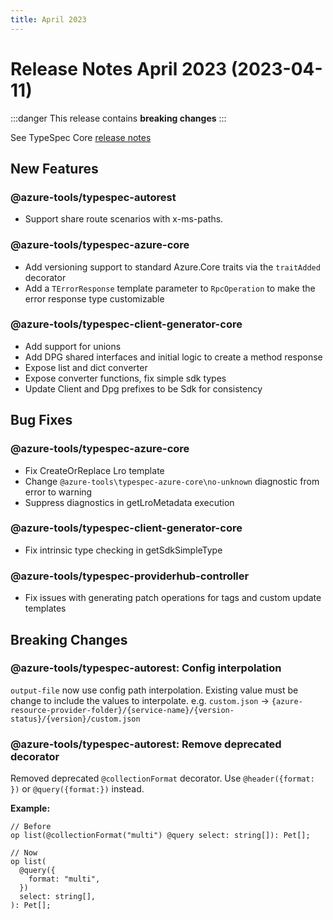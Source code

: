 ```yaml
---
title: April 2023
---
```


# Release Notes April 2023 (2023-04-11)

:::danger
This release contains **breaking changes**
:::

See TypeSpec Core [release notes](https://microsoft.github.io/typespec/release-notes/release-2023-04-11)

## New Features

### @azure-tools/typespec-autorest

- Support share route scenarios with x-ms-paths.

### @azure-tools/typespec-azure-core

- Add versioning support to standard Azure.Core traits via the `traitAdded` decorator
- Add a `TErrorResponse` template parameter to `RpcOperation` to make the error response type customizable

### @azure-tools/typespec-client-generator-core

- Add support for unions
- Add DPG shared interfaces and initial logic to create a method response
- Expose list and dict converter
- Expose converter functions, fix simple sdk types
- Update Client and Dpg prefixes to be Sdk for consistency

## Bug Fixes

### @azure-tools/typespec-azure-core

- Fix CreateOrReplace Lro template
- Change `@azure-tools\typespec-azure-core\no-unknown` diagnostic from error to warning
- Suppress diagnostics in getLroMetadata execution

### @azure-tools/typespec-client-generator-core

- Fix intrinsic type checking in getSdkSimpleType

### @azure-tools/typespec-providerhub-controller

- Fix issues with generating patch operations for tags and custom update templates

## Breaking Changes

### @azure-tools/typespec-autorest: Config interpolation

`output-file` now use config path interpolation. Existing value must be change to include the values to interpolate. e.g. `custom.json` -> `{azure-resource-provider-folder}/{service-name}/{version-status}/{version}/custom.json`

### @azure-tools/typespec-autorest: Remove deprecated decorator

Removed deprecated `@collectionFormat` decorator. Use `@header({format: })` or `@query({format:})` instead.

**Example:**

```tsp
// Before
op list(@collectionFormat("multi") @query select: string[]): Pet[];

// Now
op list(
  @query({
    format: "multi",
  })
  select: string[],
): Pet[];
```
